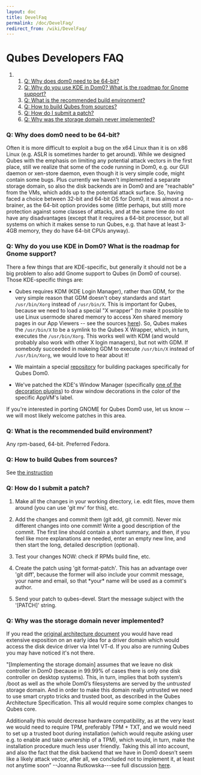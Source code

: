 ```yaml
---
layout: doc
title: DevelFaq
permalink: /doc/DevelFaq/
redirect_from: /wiki/DevelFaq/
---
```


Qubes Developers FAQ
====================

1.  1.  [Q: Why does dom0 need to be 64-bit?](#q-why-does-dom0-need-to-be-64-bit)
    2.  [Q: Why do you use KDE in Dom0? What is the roadmap for Gnome support?](#q-why-do-you-use-kde-in-dom0-what-is-the-roadmap-for-gnome-support)
    3.  [Q: What is the recommended build environment?](#q-what-is-the-recommended-build-environment)
    4.  [Q: How to build Qubes from sources?](#q-how-to-build-qubes-from-sources)
    5.  [Q: How do I submit a patch?](#q-how-do-i-submit-a-patch)
    6.  [Q: Why was the storage domain never implemented?](#q-why-was-the-storage-domain-never-implemented)

### Q: Why does dom0 need to be 64-bit?

Often it is more difficult to exploit a bug on the x64 Linux than it is on x86 Linux (e.g. ASLR is sometimes harder to get around). While we designed Qubes with the emphasis on limiting any potential attack vectors in the first place, still we realize that some of the code running in Dom0, e.g. our GUI daemon or xen-store daemon, even though it is very simple code, might contain some bugs. Plus currently we haven't implemented a separate storage domain, so also the disk backends are in Dom0 and are "reachable" from the VMs, which adds up to the potential attack surface. So, having faced a choice between 32-bit and 64-bit OS for Dom0, it was almost a no-brainer, as the 64-bit option provides some (little perhaps, but still) more protection against some classes of attacks, and at the same time do not have any disadvantages (except that it requires a 64-bit processor, but all systems on which it makes sense to run Qubes, e.g. that have at least 3-4GB memory, they do have 64-bit CPUs anyway).

### Q: Why do you use KDE in Dom0? What is the roadmap for Gnome support?

There a few things that are KDE-specific, but generally it should not be a big problem to also add Gnome support to Qubes (in Dom0 of course). Those KDE-specific things are:

-   Qubes requires KDM (KDE Login Manager), rather than GDM, for the very simple reason that GDM doesn't obey standards and start `/usr/bin/Xorg` instead of `/usr/bin/X`. This is important for Qubes, because we need to load a special "X wrapper" (to make it possible to use Linux usermode shared memory to access Xen shared memory pages in our App Viewers -- see the sources [here](https://github.com/QubesOS/qubes-gui-daemon/tree/master/shmoverride)). So, Qubes makes the `/usr/bin/X` to be a symlink to the Qubes X Wrapper, which, in turn, executes the `/usr/bin/Xorg`. This works well with KDM (and would probably also work with other X login managers), but not with GDM. If somebody succeeded in makeing GDM to execute `/usr/bin/X` instead of `/usr/bin/Xorg`, we would love to hear about it!

-   We maintain a special [repository](/doc/KdeDom0/) for building packages specifically for Qubes Dom0.

-   We've patched the KDE's Window Manager (specifically [one of the decoration plugins](https://github.com/QubesOS/qubes-desktop-linux-kde/tree/master/plastik-for-qubes)) to draw window decorations in the color of the specific AppVM's label.

If you're interested in porting GNOME for Qubes Dom0 use, let us know -- we will most likely welcome patches in this area.

### Q: What is the recommended build environment?

Any rpm-based, 64-bit. Preferred Fedora.

### Q: How to build Qubes from sources?

See [the instruction](/doc/QubesBuilder/)

### Q: How do I submit a patch?

1.  Make all the changes in your working directory, i.e. edit files, move them around (you can use 'git mv' for this), etc.

1.  Add the changes and commit them (git add, git commit). Never mix different changes into one commit! Write a good description of the commit. The first line should contain a short summary, and then, if you feel like more explanations are needed, enter an empty new line, and then start the long, detailed description (optional).

1.  Test your changes NOW: check if RPMs build fine, etc.

1.  Create the patch using 'git format-patch'. This has an advantage over 'git diff', because the former will also include your commit message, your name and email, so that \*your\* name will be used as a commit's author.

1.  Send your patch to qubes-devel. Start the message subject with the '[PATCH]' string.

### Q: Why was the storage domain never implemented?

If you read the [original architecture document](http://files.qubes-os.org/files/doc/arch-spec-0.3.pdf) you would have read extensive exposition on an early idea for a driver domain which would access the disk device driver via Intel VT-d. If you also are running Qubes you may have noticed it's not there.

"[Implementing the storage domain] assumes that we leave no disk controller in Dom0 (because in 99.99% of cases there is only one disk controller on desktop systems). This, in turn, implies that both system’s /boot as well as the whole Dom0’s filesystems are served by the *untrusted* storage domain.  And in order to make this domain really untrusted we need to use smart crypto tricks and trusted boot, as described in the Qubes Architecture Specification. This all would require some complex changes to Qubes core.

Additionally this would decrease hardware compatibility, as at the very least we would need to require TPM, preferably TPM + TXT, and we would need to set up a trusted boot during installation (which would requite asking user e.g. to enable and take ownership of a TPM), which would, in turn, make the installation procedure much less user friendly.  Taking this all into account, and also the fact that the disk backend that we have in Dom0 doesn’t seem like a likely attack vector, after all, we concluded not to implement it, at least not anytime soon”
  --Joanna Rutkowska---see full discussion [here](https://groups.google.com/forum/#!searchin/qubes-devel/storage$20domain/qubes-devel/B1mAjAAl6G4/vpt4zSAXbu0J).
